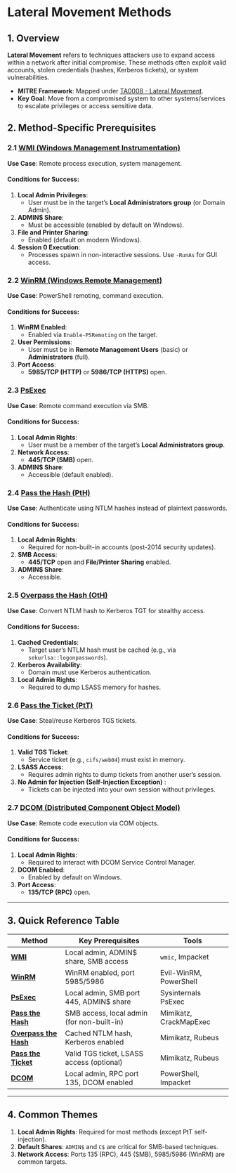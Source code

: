 # **Lateral Movement Methods**  


## **1. Overview**  
**Lateral Movement** refers to techniques attackers use to expand access within a network after initial compromise. These methods often exploit valid accounts, stolen credentials (hashes, Kerberos tickets), or system vulnerabilities.  
- **MITRE Framework**: Mapped under [TA0008 - Lateral Movement](https://attack.mitre.org/tactics/TA0008/).  
- **Key Goal**: Move from a compromised system to other systems/services to escalate privileges or access sensitive data.  



## **2. Method-Specific Prerequisites**  



### **2.1 [WMI (Windows Management Instrumentation)](https://github.com/MGamalCYSEC/Active-Directory-Enumeration-and-Attacks-/blob/main/AD%20Lateral%20Movement/WMI.md)**  
**Use Case**: Remote process execution, system management.  

#### **Conditions for Success**:  
1. **Local Admin Privileges**:  
   - User must be in the target’s **Local Administrators group** (or Domain Admin).  
2. **ADMIN$ Share**:  
   - Must be accessible (enabled by default on Windows).  
3. **File and Printer Sharing**:  
   - Enabled (default on modern Windows).  
4. **Session 0 Execution**:  
   - Processes spawn in non-interactive sessions. Use `-RunAs` for GUI access.  



### **2.2 [WinRM (Windows Remote Management)](https://github.com/MGamalCYSEC/Active-Directory-Enumeration-and-Attacks-/blob/main/AD%20Lateral%20Movement/WinRM.md)**  
**Use Case**: PowerShell remoting, command execution.  

#### **Conditions for Success**:  
1. **WinRM Enabled**:  
   - Enabled via `Enable-PSRemoting` on the target.  
2. **User Permissions**:  
   - User must be in **Remote Management Users** (basic) or **Administrators** (full).  
3. **Port Access**:  
   - **5985/TCP (HTTP)** or **5986/TCP (HTTPS)** open.  



### **2.3 [PsExec](https://github.com/MGamalCYSEC/Active-Directory-Enumeration-and-Attacks-/blob/main/AD%20Lateral%20Movement/PsExec.md)**  
**Use Case**: Remote command execution via SMB.  

#### **Conditions for Success**:  
1. **Local Admin Rights**:  
   - User must be a member of the target’s **Local Administrators group**.  
2. **Network Access**:  
   - **445/TCP (SMB)** open.  
3. **ADMIN$ Share**:  
   - Accessible (default enabled).  



### **2.4 [Pass the Hash (PtH)](https://github.com/MGamalCYSEC/Active-Directory-Enumeration-and-Attacks-/blob/main/AD%20Lateral%20Movement/Pass%20the%20Hash%20(PtH).md)**  
**Use Case**: Authenticate using NTLM hashes instead of plaintext passwords.  

#### **Conditions for Success**:  
1. **Local Admin Rights**:  
   - Required for non-built-in accounts (post-2014 security updates).  
2. **SMB Access**:  
   - **445/TCP** open and **File/Printer Sharing** enabled.  
3. **ADMIN$ Share**:  
   - Accessible.  



### **2.5 [Overpass the Hash (OtH)](https://github.com/MGamalCYSEC/Active-Directory-Enumeration-and-Attacks-/blob/main/AD%20Lateral%20Movement/Overpass%20the%20Hash.md)**  
**Use Case**: Convert NTLM hash to Kerberos TGT for stealthy access.  

#### **Conditions for Success**:  
1. **Cached Credentials**:  
   - Target user’s NTLM hash must be cached (e.g., via `sekurlsa::logonpasswords`).  
2. **Kerberos Availability**:  
   - Domain must use Kerberos authentication.  
3. **Local Admin Rights**:  
   - Required to dump LSASS memory for hashes.  



### **2.6 [Pass the Ticket (PtT)](https://github.com/MGamalCYSEC/Active-Directory-Enumeration-and-Attacks-/blob/main/AD%20Lateral%20Movement/Pass%20the%20Ticket.md)**  
**Use Case**: Steal/reuse Kerberos TGS tickets.  

#### **Conditions for Success**:  
1. **Valid TGS Ticket**:  
   - Service ticket (e.g., `cifs/web04`) must exist in memory.  
2. **LSASS Access**:  
   - Requires admin rights to dump tickets from another user’s session.  
1. **No Admin for Injection (Self-Injection Exception)** :  
   - Tickets can be injected into your own session without privileges.  



### **2.7 [DCOM (Distributed Component Object Model)](https://github.com/MGamalCYSEC/Active-Directory-Enumeration-and-Attacks-/blob/main/AD%20Lateral%20Movement/DCOM.md)**  
**Use Case**: Remote code execution via COM objects.  

#### **Conditions for Success**:  
1. **Local Admin Rights**:  
   - Required to interact with DCOM Service Control Manager.  
2. **DCOM Enabled**:  
   - Enabled by default on Windows.  
3. **Port Access**:  
   - **135/TCP (RPC)** open.  

---

## **3. Quick Reference Table**  

| **Method**            | **Key Prerequisites**                      | **Tools**              |
| --------------------- | ------------------------------------------ | ---------------------- |
| **[WMI](https://github.com/MGamalCYSEC/Active-Directory-Enumeration-and-Attacks-/blob/main/AD%20Lateral%20Movement/WMI.md)**               | Local admin, ADMIN$ share, SMB access      | `wmic`, Impacket       |
| **[WinRM](https://github.com/MGamalCYSEC/Active-Directory-Enumeration-and-Attacks-/blob/main/AD%20Lateral%20Movement/WinRM.md)**             | WinRM enabled, port 5985/5986              | Evil-WinRM, PowerShell |
| **[PsExec](https://github.com/MGamalCYSEC/Active-Directory-Enumeration-and-Attacks-/blob/main/AD%20Lateral%20Movement/PsExec.md)**            | Local admin, SMB port 445, ADMIN$ share    | Sysinternals PsExec    |
| **[Pass the Hash](https://github.com/MGamalCYSEC/Active-Directory-Enumeration-and-Attacks-/blob/main/AD%20Lateral%20Movement/Pass%20the%20Hash%20(PtH).md)**     | SMB access, local admin (for non-built-in) | Mimikatz, CrackMapExec |
| **[Overpass the Hash](https://github.com/MGamalCYSEC/Active-Directory-Enumeration-and-Attacks-/blob/main/AD%20Lateral%20Movement/Overpass%20the%20Hash.md)** | Cached NTLM hash, Kerberos enabled         | Mimikatz, Rubeus       |
| **[Pass the Ticket](https://github.com/MGamalCYSEC/Active-Directory-Enumeration-and-Attacks-/blob/main/AD%20Lateral%20Movement/Pass%20the%20Ticket.md)**   | Valid TGS ticket, LSASS access (optional)  | Mimikatz, Rubeus       |
| **[DCOM](https://github.com/MGamalCYSEC/Active-Directory-Enumeration-and-Attacks-/blob/main/AD%20Lateral%20Movement/DCOM.md)**              | Local admin, RPC port 135, DCOM enabled    | PowerShell, Impacket   |

---

## **4. Common Themes**  
1. **Local Admin Rights**: Required for most methods (except PtT self-injection).  
2. **Default Shares**: `ADMIN$` and `C$` are critical for SMB-based techniques.  
3. **Network Access**: Ports 135 (RPC), 445 (SMB), 5985/5986 (WinRM) are common targets.  

